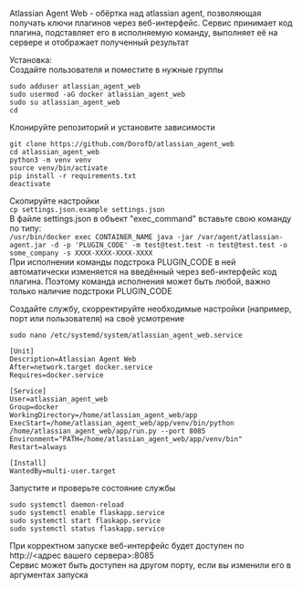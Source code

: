 Atlassian Agent Web - обёртка над atlassian agent, позволяющая получать ключи плагинов через веб-интерфейс. Сервис принимает код плагина, подставляет его в исполняемую команду, выполняет её на сервере и отображает полученный результат  

Установка:  
Создайте пользователя и поместите в нужные группы
```
sudo adduser atlassian_agent_web
sudo usermod -aG docker atlassian_agent_web
sudo su atlassian_agent_web
cd
```

Клонируйте репозиторий и установите зависимости  
```
git clone https://github.com/DorofD/atlassian_agent_web
cd atlassian_agent_web
python3 -m venv venv
source venv/bin/activate
pip install -r requirements.txt
deactivate
```  

Скопируйте настройки  
```cp settings.json.example settings.json```  
В файле settings.json в объект "exec_command" вставьте свою команду по типу:  
```/usr/bin/docker exec CONTAINER_NAME java -jar /var/agent/atlassian-agent.jar -d -p 'PLUGIN_CODE' -m test@test.test -n test@test.test -o some_company -s XXXX-XXXX-XXXX-XXXX```  
При исполнении команды подстрока PLUGIN_CODE в ней автоматически изменяется на введённый через веб-интерфейс код плагина. Поэтому команда исполнения может быть любой, важно только наличие подстроки PLUGIN_CODE  


Создайте службу, скорректируйте необходимые настройки (например, порт или пользователя) на своё усмотрение  
```
sudo nano /etc/systemd/system/atlassian_agent_web.service

[Unit]
Description=Atlassian Agent Web
After=network.target docker.service
Requires=docker.service

[Service]
User=atlassian_agent_web
Group=docker
WorkingDirectory=/home/atlassian_agent_web/app
ExecStart=/home/atlassian_agent_web/app/venv/bin/python /home/atlassian_agent_web/app/run.py --port 8085
Environment="PATH=/home/atlassian_agent_web/app/venv/bin"
Restart=always

[Install]
WantedBy=multi-user.target
```

Запустите и проверьте состояние службы  
```
sudo systemctl daemon-reload
sudo systemctl enable flaskapp.service
sudo systemctl start flaskapp.service
sudo systemctl status flaskapp.service
```

При корректном запуске веб-интерфейс будет доступен по http://<адрес вашего сервера>:8085   
Сервис может быть доступен на другом порту, если вы изменили его в аргументах запуска